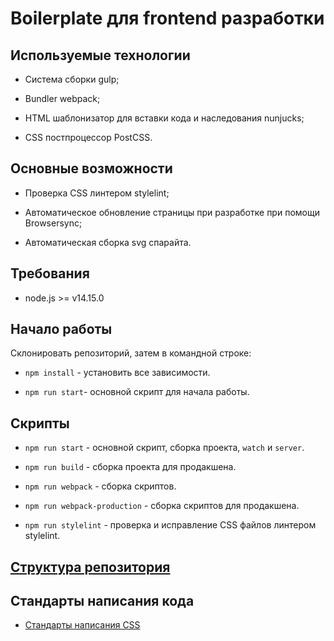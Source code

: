 # Boilerplate для frontend разработки

## Используемые технологии

* Система сборки gulp;

* Bundler webpack;

* HTML шаблонизатор для вставки кода и наследования nunjucks;

* CSS постпроцессор PostCSS.

## Основные возможности

* Проверка CSS линтером stylelint;

* Автоматическое обновление страницы при разработке при помощи Browsersync;

* Автоматическая сборка svg спарайта.

## Требования

* node.js >= v14.15.0

## Начало работы

Склонировать репозиторий, затем в командной строке:

* `npm install` - установить все зависимости.

* `npm run start`- основной скрипт для начала работы.

## Скрипты

* `npm run start` - основной скрипт, сборка проекта, `watch` и `server`.

* `npm run build` - сборка проекта для продакшена.

* `npm run webpack` - сборка скриптов.

* `npm run webpack-production` - сборка скриптов для продакшена.

* `npm run stylelint` - проверка и исправление CSS файлов линтером stylelint.

## [Структура репозитория](/docs/structure.md)

<!-- * [Структура репозитория](/docs/structure.md) -->

## Стандарты написания кода

<!-- * [Настройки редактора](/docs/editorconfig.md) -->

<!-- * [Стандарты написания html](/docs/codestyle-html.md) -->

* [Стандарты написания CSS](/docs/codestyle-css.md)
